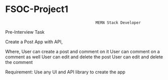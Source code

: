 # FSOC-Project1
                                            MERN Stack Developer
Pre-Interview Task

Create a Post App with API,

Where,
User can create a post and comment on it
User can comment on a comment as well
User can edit and delete the post
User can edit and delete the comment



Requirement:
Use any UI and API library to create the app

